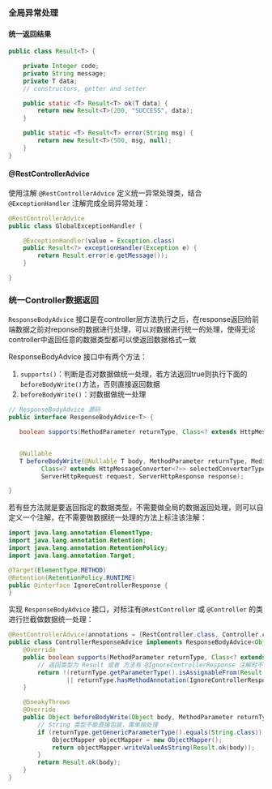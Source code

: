 ### 全局异常处理

#### 统一返回结果

```java
public class Result<T> {

    private Integer code;
    private String message;
    private T data;
    // constructors, getter and setter

    public static <T> Result<T> ok(T data) {
        return new Result<T>(200, "SUCCESS", data);
    }

    public static <T> Result<T> error(String msg) {
        return new Result<T>(500, msg, null);
    }
}

```





#### @RestControllerAdvice

使用注解 `@RestControllerAdvice` 定义统一异常处理类，结合 `@ExceptionHandler` 注解完成全局异常处理：

```java
@RestControllerAdvice
public class GlobalExceptionHandler {

    @ExceptionHandler(value = Exception.class)
    public Result<?> exceptionHandler(Exception e) {
        return Result.error(e.getMessage());
    }

}
```





### 统一Controller数据返回

 `ResponseBodyAdvice` 接口是在controller层方法执行之后，在response返回给前端数据之前对reponse的数据进行处理，可以对数据进行统一的处理，使得无论controller中返回任意的数据类型都可以使返回数据格式一致



ResponseBodyAdvice 接口中有两个方法：

1. `supports()`：判断是否对数据做统一处理，若方法返回true则执行下面的`beforeBodyWrite()`方法，否则直接返回数据
2. `beforeBodyWrite()`：对数据做统一处理



```java
// ResponseBodyAdvice 源码
public interface ResponseBodyAdvice<T> {

   boolean supports(MethodParameter returnType, Class<? extends HttpMessageConverter<?>> converterType);


   @Nullable
   T beforeBodyWrite(@Nullable T body, MethodParameter returnType, MediaType selectedContentType,
         Class<? extends HttpMessageConverter<?>> selectedConverterType,
         ServerHttpRequest request, ServerHttpResponse response);

}
```



若有些方法就是要返回指定的数据类型，不需要做全局的数据返回处理，则可以自定义一个注解，在不需要做数据统一处理的方法上标注该注解：

```java
import java.lang.annotation.ElementType;
import java.lang.annotation.Retention;
import java.lang.annotation.RetentionPolicy;
import java.lang.annotation.Target;

@Target(ElementType.METHOD)
@Retention(RetentionPolicy.RUNTIME)
public @interface IgnoreControllerResponse {
}
```



实现 `ResponseBodyAdvice` 接口，对标注有`@RestController` 或 `@Controller` 的类进行拦截做数据统一处理：

```java
@RestControllerAdvice(annotations = {RestController.class, Controller.class})
public class ControllerResponseAdvice implements ResponseBodyAdvice<Object> {
    @Override
    public boolean supports(MethodParameter returnType, Class<? extends HttpMessageConverter<?>> converterType) {
        // 返回类型为 Result 或者 方法有 @IgnoreControllerResponse 注解时不做处理，即不执行下面的 beforeBodyWrite 方法
        return !(returnType.getParameterType().isAssignableFrom(Result.class)
                || returnType.hasMethodAnnotation(IgnoreControllerResponse.class));
    }

    @SneakyThrows
    @Override
    public Object beforeBodyWrite(Object body, MethodParameter returnType, MediaType selectedContentType, Class<? extends HttpMessageConverter<?>> selectedConverterType, ServerHttpRequest request, ServerHttpResponse response) {
        // String 类型不能直接包装，需单独处理
        if (returnType.getGenericParameterType().equals(String.class)) {
            ObjectMapper objectMapper = new ObjectMapper();
            return objectMapper.writeValueAsString(Result.ok(body));
        }
        return Result.ok(body);
    }
}
```





































